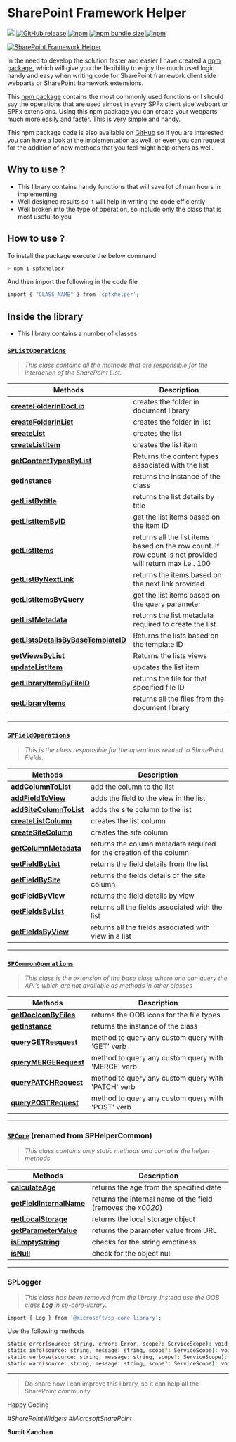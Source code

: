 # **SharePoint Framework Helper**

[![](https://img.shields.io/badge/visit-SharePointWidgets.com-green)](https://www.sharepointwidgets.com/)
[![GitHub release](https://img.shields.io/npm/l/spfxhelper?style=plastic)](https://www.npmjs.com/package/spfxhelper)
[![npm](https://img.shields.io/npm/v/spfxhelper?style=plastic)](https://www.npmjs.com/package/spfxhelper)
[![npm bundle size](https://img.shields.io/bundlephobia/min/spfxhelper?style=plastic)](https://www.npmjs.com/package/spfxhelper)
[![npm](https://img.shields.io/npm/dw/spfxhelper?style=plastic)](https://www.npmjs.com/package/spfxhelper)

[![SharePoint Framework Helper](https://github.com/SumitKanchan4/SPFx/raw/master/Images/sharePointWidgetsBanner.png?raw=true "SharePoint Framework Helper" )](https://www.sharepointwidgets.com)

In the need to develop the solution faster and easier I have created a [npm package](https://www.npmjs.com/package/spfxhelper), which will give you the flexibility to enjoy the much used logic handy and easy when writing code for SharePoint framework client side webparts or SharePoint framework extensions.

This [npm package](https://www.npmjs.com/package/spfxhelper) contains the most commonly used functions or I should say the operations that are used almost in every SPFx client side webpart or SPFx extensions. Using this npm package you can create your webparts much more easily and faster. This is very simple and handy.

This npm package code is also available on [GitHub](https://github.com/SumitKanchan4/SPFx) so if you are interested you can have a look at the implementation as well, or even you can request for the addition of new methods that you feel might help others as well.

## **Why to use ?**
- This library contains handy functions that will save lot of man hours in implementing
- Well designed results so it will help in writing the code efficiently
- Well broken into the type of operation, so include only the class that is most useful to you

## **How to use ?**
To install the package execute the below command
```sh
> npm i spfxhelper
```
And then import the following in the code file
```sh
import { "CLASS_NAME" } from 'spfxhelper';
```

## **Inside the library**
- This library contains a number of classes

### [`SPListOperations`](https://github.com/SumitKanchan4/SPFx/wiki/List-Operations)
>*This class contains all the methods that are responsible for the interaction of the SharePoint List.*

| Methods                                                                                                                           | Description                                                                                               |
|-----------------------------------------------------------------------------------------------------------------------------------|-----------------------------------------------------------------------------------------------------------|
| [**createFolderInDocLib**](https://github.com/SumitKanchan4/SPFx/wiki/List-Operations#createFolderInDocLib)                       | creates the folder in document library                                                                    |
| [**createFolderInList**](https://github.com/SumitKanchan4/SPFx/wiki/List-Operations#createFolderInList)                           | creates the folder in list                                                                                |
| [**createList**](https://github.com/SumitKanchan4/SPFx/wiki/List-Operations#createList)                                           | creates the list                                                                                          |
| [**createListItem**](https://github.com/SumitKanchan4/SPFx/wiki/List-Operations#createListItem)                                   | creates the list item                                                                                     |
| [**getContentTypesByList**](https://github.com/SumitKanchan4/SPFx/wiki/List-Operations#getContentTypesByList)                     | Returns the content types associated with the list                                                        |
| [**getInstance**](https://github.com/SumitKanchan4/SPFx/wiki/List-Operations#getinstance)                                         | returns the instance of the class                                                                         |
| [**getListBytitle**](https://github.com/SumitKanchan4/SPFx/wiki/List-Operations#getlistbytitle)                                   | returns the list details by title                                                                         |
| [**getListItemByID**](https://github.com/SumitKanchan4/SPFx/wiki/List-Operations#getListItemByID)                                 | get the list items based on the item ID                                                                   |
| [**getListItems**](https://github.com/SumitKanchan4/SPFx/wiki/List-Operations#getListItems)                                       | returns all the list items based on the row count. If row count is not provided will return max i.e.. 100 |
| [**getListByNextLink**](https://github.com/SumitKanchan4/SPFx/wiki/List-Operations#getListByNextLink)                             | returns the items based on the next link provided                                                         |
| [**getListItemsByQuery**](https://github.com/SumitKanchan4/SPFx/wiki/List-Operations#getListItemsByQuery)                         | get the list items based on the query parameter                                                           |
| [**getListMetadata**](https://github.com/SumitKanchan4/SPFx/wiki/List-Operations#getListMetadata)                                 | returns the list metadata required to create the list                                                     |
| [**getListsDetailsByBaseTemplateID**](https://github.com/SumitKanchan4/SPFx/wiki/List-Operations#getListsDetailsByBaseTemplateID) | Returns the lists based on the template ID                                                                |
| [**getViewsByList**](https://github.com/SumitKanchan4/SPFx/wiki/List-Operations#getViewsByList)                                   | Returns the lists views                                                                                   |
| [**updateListItem**](https://github.com/SumitKanchan4/SPFx/wiki/List-Operations#updateListItem)                                   | updates the list item                                                                                     |
| [**getLibraryItemByFileID**](https://github.com/SumitKanchan4/SPFx/wiki/List-Operations#getLibraryItemByFileID)                   | returns the file for that specified file ID                                                               |
| [**getLibraryItems**](https://github.com/SumitKanchan4/SPFx/wiki/List-Operations#getLibraryItems)                                 | returns all the files from the document library                                                           |

***
### [`SPFieldOperations`](https://github.com/SumitKanchan4/SPFx/wiki/Field-Operations)
>*This is the class responsible for the operations related to SharePoint Fields.*

| Methods                                                                                                     | Description                                                         |
|-------------------------------------------------------------------------------------------------------------|---------------------------------------------------------------------|
| [**addColumnToList**](https://github.com/SumitKanchan4/SPFx/wiki/Common-Operations#addColumnToList)         | add the column to the list                                          |
| [**addFieldToView**](https://github.com/SumitKanchan4/SPFx/wiki/Common-Operations#addFieldToView)           | adds the field to the view in the list                              |
| [**addSiteColumnToList**](https://github.com/SumitKanchan4/SPFx/wiki/Common-Operations#addSiteColumnToList) | adds the site column to the list                                    |
| [**createListColumn**](https://github.com/SumitKanchan4/SPFx/wiki/Common-Operations#createListColumn)       | creates the list column                                             |
| [**createSiteColumn**](https://github.com/SumitKanchan4/SPFx/wiki/Common-Operations#createSiteColumn)       | creates the site column                                             |
| [**getColumnMetadata**](https://github.com/SumitKanchan4/SPFx/wiki/Common-Operations#getColumnMetadata)     | returns the column metadata required for the creation of the column |
| [**getFieldByList**](https://github.com/SumitKanchan4/SPFx/wiki/Common-Operations#getFieldByList)           | returns the field details from the list                             |
| [**getFieldBySite**](https://github.com/SumitKanchan4/SPFx/wiki/Common-Operations#getFieldBySite)           | returns the fields details of the site column                       |
| [**getFieldByView**](https://github.com/SumitKanchan4/SPFx/wiki/Common-Operations#getFieldByView)           | returns the field details by view                                   |
| [**getFieldsByList**](https://github.com/SumitKanchan4/SPFx/wiki/Common-Operations#getFieldsByList)         | returns all the fields associated with the list                     |
| [**getFieldsByView**](https://github.com/SumitKanchan4/SPFx/wiki/Common-Operations#getFieldsByView)         | returns all the fields associated with view in a list               |

***
### [`SPCommonOperations`](https://github.com/SumitKanchan4/SPFx/wiki/Common-Operations)
>*This class is the extension of the base class where one can query the API's which are not available as methods in other classes*

| Methods                                                                                                 | Description                                        |
|---------------------------------------------------------------------------------------------------------|----------------------------------------------------|
| [**getDocIconByFiles**](https://github.com/SumitKanchan4/SPFx/wiki/Common-Operations#getDocIconByFiles) | returns the OOB icons for the file types           |
| [**getInstance**](https://github.com/SumitKanchan4/SPFx/wiki/Common-Operations#getinstance)             | returns the instance of the class                  |
| [**queryGETResquest**](https://github.com/SumitKanchan4/SPFx/wiki/Common-Operations#queryGETResquest)   | method to query any custom query with 'GET' verb   |
| [**queryMERGERequest**](https://github.com/SumitKanchan4/SPFx/wiki/Common-Operations#queryMERGERequest) | method to query any custom query with 'MERGE' verb |
| [**queryPATCHRequest**](https://github.com/SumitKanchan4/SPFx/wiki/Common-Operations#queryPATCHRequest) | method to query any custom query with 'PATCH' verb |
| [**queryPOSTRequest**](https://github.com/SumitKanchan4/SPFx/wiki/Common-Operations#queryPOSTRequest)   | method to query any custom query with 'POST' verb  |

***
### [`SPCore`](https://github.com/SumitKanchan4/SPFx/wiki/Core-Operations) (renamed from SPHelperCommon)
>*This class contains only static methods and contains the helper methods*

| Methods                                                                                                     | Description                                                  |
|-------------------------------------------------------------------------------------------------------------|--------------------------------------------------------------|
| [**calculateAge**](https://github.com/SumitKanchan4/SPFx/wiki/Core-Operations#calculateAge)                 | returns the age from the specified date                      |
| [**getFieldInternalName**](https://github.com/SumitKanchan4/SPFx/wiki/Core-Operations#getFieldInternalName) | returns the internal name of the field (removes the _x0020_) |
| [**getLocalStorage**](https://github.com/SumitKanchan4/SPFx/wiki/Core-Operations#getLocalStorage)           | returns the local storage object                             |
| [**getParameterValue**](https://github.com/SumitKanchan4/SPFx/wiki/Core-Operations#getParameterValue)       | returns the parameter value from URL                         |
| [**isEmptyString**](https://github.com/SumitKanchan4/SPFx/wiki/Core-Operations#isemptystring)               | checks for the string emptiness                              |
| [**isNull**](https://github.com/SumitKanchan4/SPFx/wiki/Core-Operations#isNull)                             | check for the object null                                    |
***
### SPLogger
>*This class has been removed from the library. Instead use the OOB class [Log](https://docs.microsoft.com/en-us/javascript/api/sp-core-library/log?view=sp-typescript-latest) in sp-core-library.*

```sh
import { Log } from '@microsoft/sp-core-library';
```
Use the following methods
```sh
static error(source: string, error: Error, scope?: ServiceScope): void;
static info(source: string, message: string, scope?: ServiceScope): void;
static verbose(source: string, message: string, scope?: ServiceScope): void;
static warn(source: string, message: string, scope?: ServiceScope): void;
```
***

> Do share how I can improve this library, so it can help all the SharePoint community




Happy Coding

*#SharePointWidgets #MicrosoftSharePoint*

**Sumit Kanchan**
